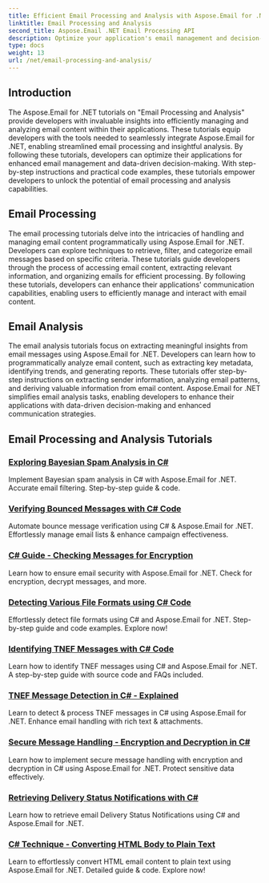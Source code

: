 ```yaml
---
title: Efficient Email Processing and Analysis with Aspose.Email for .NET
linktitle: Email Processing and Analysis
second_title: Aspose.Email .NET Email Processing API
description: Optimize your application's email management and decision-making with Aspose.Email for .NET's tutorials on streamlined email processing and insightful analysis. Learn to retrieve, organize, and analyze email content programmatically. Explore practical examples for enhanced communication and data-driven strategies.
type: docs
weight: 13
url: /net/email-processing-and-analysis/
---
```


## Introduction

The Aspose.Email for .NET tutorials on "Email Processing and Analysis" provide developers with invaluable insights into efficiently managing and analyzing email content within their applications. These tutorials equip developers with the tools needed to seamlessly integrate Aspose.Email for .NET, enabling streamlined email processing and insightful analysis. By following these tutorials, developers can optimize their applications for enhanced email management and data-driven decision-making. With step-by-step instructions and practical code examples, these tutorials empower developers to unlock the potential of email processing and analysis capabilities.

## Email Processing

The email processing tutorials delve into the intricacies of handling and managing email content programmatically using Aspose.Email for .NET. Developers can explore techniques to retrieve, filter, and categorize email messages based on specific criteria. These tutorials guide developers through the process of accessing email content, extracting relevant information, and organizing emails for efficient processing. By following these tutorials, developers can enhance their applications' communication capabilities, enabling users to efficiently manage and interact with email content.

## Email Analysis

The email analysis tutorials focus on extracting meaningful insights from email messages using Aspose.Email for .NET. Developers can learn how to programmatically analyze email content, such as extracting key metadata, identifying trends, and generating reports. These tutorials offer step-by-step instructions on extracting sender information, analyzing email patterns, and deriving valuable information from email content. Aspose.Email for .NET simplifies email analysis tasks, enabling developers to enhance their applications with data-driven decision-making and enhanced communication strategies.

## Email Processing and Analysis Tutorials
### [Exploring Bayesian Spam Analysis in C#](./exploring-bayesian-spam-analysis-in-csharp/)
Implement Bayesian spam analysis in C# with Aspose.Email for .NET. Accurate email filtering. Step-by-step guide & code.
### [Verifying Bounced Messages with C# Code](./verifying-bounced-messages-with-csharp-code/)
Automate bounce message verification using C# & Aspose.Email for .NET. Effortlessly manage email lists & enhance campaign effectiveness. 
### [C# Guide - Checking Messages for Encryption](./csharp-guide-checking-messages-for-encryption/)
Learn how to ensure email security with Aspose.Email for .NET. Check for encryption, decrypt messages, and more.
### [Detecting Various File Formats using C# Code](./detecting-various-file-formats-using-csharp-code/)
Effortlessly detect file formats using C# and Aspose.Email for .NET. Step-by-step guide and code examples. Explore now!
### [Identifying TNEF Messages with C# Code](./identifying-tnef-messages-with-csharp-code/)
Learn how to identify TNEF messages using C# and Aspose.Email for .NET. A step-by-step guide with source code and FAQs included.
### [TNEF Message Detection in C# - Explained](./tnef-message-detection-in-csharp-explained/)
Learn to detect & process TNEF messages in C# using Aspose.Email for .NET. Enhance email handling with rich text & attachments.
### [Secure Message Handling - Encryption and Decryption in C#](./secure-message-handling-encryption-and-decryption-in-csharp/)
Learn how to implement secure message handling with encryption and decryption in C# using Aspose.Email for .NET. Protect sensitive data effectively.
### [Retrieving Delivery Status Notifications with C#](./retrieving-delivery-status-notifications-with-csharp/)
Learn how to retrieve email Delivery Status Notifications using C# and Aspose.Email for .NET.
### [C# Technique - Converting HTML Body to Plain Text](./csharp-technique-converting-html-body-to-plain-text/)
Learn to effortlessly convert HTML email content to plain text using Aspose.Email for .NET. Detailed guide & code. Explore now!

